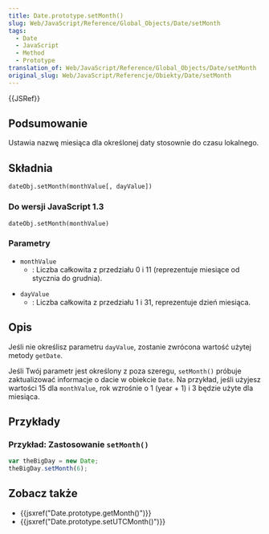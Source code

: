 ```yaml
---
title: Date.prototype.setMonth()
slug: Web/JavaScript/Reference/Global_Objects/Date/setMonth
tags:
  - Date
  - JavaScript
  - Method
  - Prototype
translation_of: Web/JavaScript/Reference/Global_Objects/Date/setMonth
original_slug: Web/JavaScript/Referencje/Obiekty/Date/setMonth
---
```

{{JSRef}}

## Podsumowanie

Ustawia nazwę miesiąca dla określonej daty stosownie do czasu lokalnego.

## Składnia

    dateObj.setMonth(monthValue[, dayValue])

### Do wersji JavaScript 1.3

    dateObj.setMonth(monthValue)

### Parametry

- `monthValue`
  - : Liczba całkowita z przedziału 0 i 11 (reprezentuje miesiące od stycznia do grudnia).

<!---->

- `dayValue`
  - : Liczba całkowita z przedziału 1 i 31, reprezentuje dzień miesiąca.

## Opis

Jeśli nie określisz parametru `dayValue`, zostanie zwrócona wartość użytej metody `getDate`.

Jeśli Twój parametr jest określony z poza szeregu, `setMonth()` próbuje zaktualizować informacje o dacie w obiekcie `Date`. Na przykład, jeśli użyjesz wartości 15 dla `monthValue`, rok wzrośnie o 1 (year + 1) i 3 będzie użyte dla miesiąca.

## Przykłady

### Przykład: Zastosowanie `setMonth()`

```js
var theBigDay = new Date;
theBigDay.setMonth(6);
```

## Zobacz także

- {{jsxref("Date.prototype.getMonth()")}}
- {{jsxref("Date.prototype.setUTCMonth()")}}
